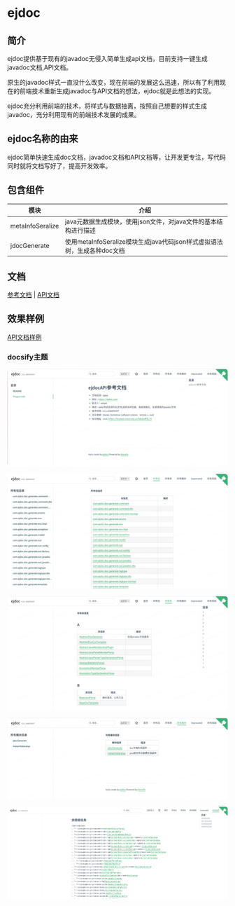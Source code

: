 # ejdoc
## 简介
ejdoc提供基于现有的javadoc无侵入简单生成api文档，目前支持一键生成javadoc文档,API文档。

原生的javadoc样式一直没什么改变，现在前端的发展这么迅速，所以有了利用现在的前端技术重新生成javadoc与API文档的想法，ejdoc就是此想法的实现。

ejdoc充分利用前端的技术，将样式与数据抽离，按照自己想要的样式生成javadoc，充分利用现有的前端技术发展的成果。

## ejdoc名称的由来
ejdoc简单快速生成doc文档，javadoc文档和API文档等，让开发更专注，写代码同时就将文档写好了，提高开发效率。

## 包含组件


| 模块               | 介绍                                                     |
|------------------|--------------------------------------------------------|
| metaInfoSeralize | java元数据生成模块，使用json文件，对java文件的基本结构进行描述                  |
| jdocGenerate     | 使用metaInfoSeralize模块生成java代码json样式虚拟语法树，生成各种doc文档 |


## 文档

[参考文档](http://wiliam.me/ejdoc/refdoc/index.html)  |
[API文档](http://wiliam.me/ejdoc/api/doc/markdown/index.html)


## 效果样例

[API文档样例](http://wiliam.me/ejdoc/api/doc/markdown/index.html)

### docsify主题
![ejdoc1](asserts/ejdoc1.png)

![ejdoc1](asserts/ejdoc2.png)

![ejdoc1](asserts/ejdoc3.png)

![ejdoc1](asserts/ejdoc4.png)

![ejdoc1](asserts/ejdoc5.png)



